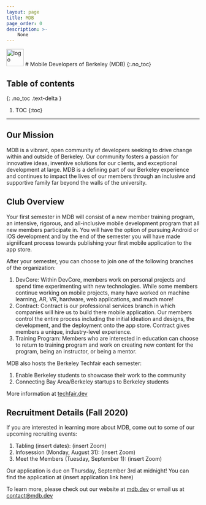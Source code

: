 ```yaml
---
layout: page
title: MDB
page_order: 0
description: >-
    None
---
```


<img src="https://dl.airtable.com/.attachments/84c59579067c8594cf5eb244d37b64a6/3518d80f/mdb.jpg" alt="logo" style="height:45px !important;"/>
# Mobile Developers of Berkeley (MDB)
{:.no_toc}

## Table of contents
{: .no_toc .text-delta }

1. TOC
{:toc}

---

## Our Mission

MDB is a vibrant, open community of developers seeking to drive change within and outside of Berkeley. Our community fosters a passion for innovative ideas, inventive solutions for our clients, and exceptional development at large. MDB is a defining part of our Berkeley experience and continues to impact the lives of our members through an inclusive and supportive family far beyond the walls of the university.

## Club Overview

Your first semester in MDB will consist of a new member training program, an intensive, rigorous, and all-inclusive mobile development program that all new members participate in. You will have the option of pursuing Android or iOS development and by the end of the semester you will have made signiifcant process towards publishing your first mobile application to the app store.

After your semester, you can choose to join one of the following branches of the organization:

1. DevCore: Within DevCore, members work on personal projects and spend time experimenting with new technologies. While some members continue working on mobile projects, many have worked on machine learning, AR, VR, hardware, web applications, and much more!
2. Contract: Contract is our professional services branch in which companies will hire us to build there mobile application. Our members control the entire process including the initial ideation and designs, the development, and the deployment onto the app store. Contract gives members a unique, industry-level experience.
3. Training Program: Members who are interested in education can choose to return to training program and work on creating new content for the program, being an instructor, or being a mentor.

MDB also hosts the Berkeley Techfair each semester:

1. Enable Berkeley students to showcase their work to the community
2. Connecting Bay Area/Berkeley startups to Berkeley students

More information at [techfair.dev](http://techfair.dev)

## Recruitment Details (Fall 2020)

If you are interested in learning more about MDB, come out to some of our upcoming recruiting events:

1. Tabling (insert dates): (insert Zoom)
2. Infosession (Monday, August 31): (insert Zoom)
3. Meet the Members (Tuesday, September 1): (insert Zoom)

Our application is due on Thursday, September 3rd at midnight! You can find the application at (insert application link here)

To learn more, please check out our website at [mdb.dev](http://mdb.dev) or email us at [contact@mdb.dev](mailto:contact@mdb.dev)
